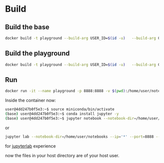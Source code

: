 # Build

## Build the base

```bash
docker build -t playground --build-arg USER_ID=$(id -u)   --build-arg GROUP_ID=$(id -g) --target base .
```

## Build the playground

```bash
docker build -t playground --build-arg USER_ID=$(id -u)   --build-arg GROUP_ID=$(id -g) --target playground .
```

## Run

```bash
docker run -it --name playground -p 8888:8888 -v $(pwd):/home/user/notebooks --workdir /home/user playground:latest /bin/bash 
```

Inside the container now:

```bash
user@4dd247b0f5e3:~$ source miniconda/bin/activate
(base) user@4dd247b0f5e3:~$ conda install jupyter -y
(base) user@4dd247b0f5e3:~$ jupyter notebook --notebook-dir=/home/user/notebooks --ip='*' --port=8888 --no-browser 
```
or
```bash
jupyter lab --notebook-dir=/home/user/notebooks --ip='*' --port=8888 --no-browser
```
for [jupyterlab](https://jupyterlab.readthedocs.io/en/latest/getting_started/starting.html) experience


now the files in your host directory are of your host user.
